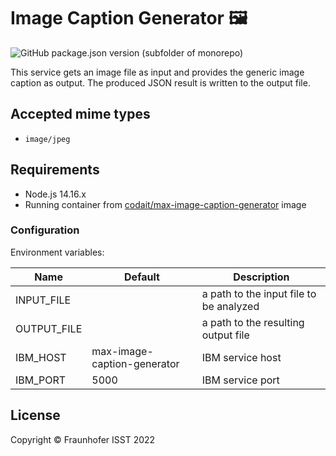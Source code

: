 # Image Caption Generator 🖼️

![GitHub package.json version (subfolder of monorepo)](https://img.shields.io/github/package-json/v/FraunhoferISST/diva?color=green&filename=faas%2Fimage-caption-generator%2Fpackage.json)

This service gets an image file as input and provides the generic image caption as output.
The produced JSON result is written to the output file.

## Accepted mime types

+ `image/jpeg`

## Requirements

+ Node.js 14.16.x
+ Running container from [codait/max-image-caption-generator](https://hub.docker.com/r/codait/max-image-caption-generator) image

### Configuration

Environment variables:

| Name | Default | Description |
| --- | --- | --- |
| INPUT_FILE | | a path to the input file to be analyzed |
| OUTPUT_FILE | | a path to the resulting output file |
| IBM_HOST | max-image-caption-generator  |  IBM service host |
| IBM_PORT | 5000 | IBM service port |

## License

Copyright © Fraunhofer ISST 2022
